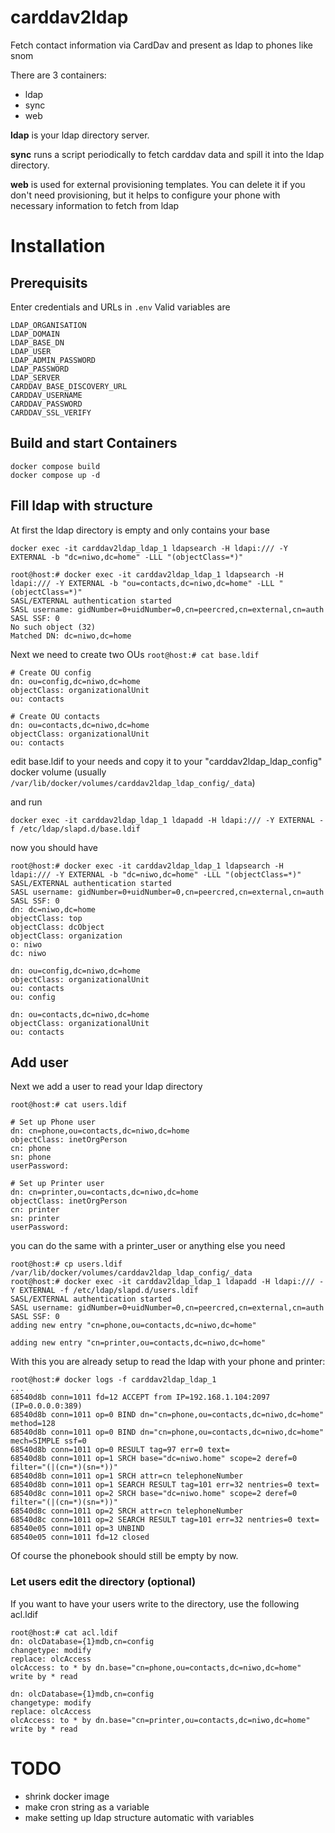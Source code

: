 # carddav2ldap
Fetch contact information via CardDav and present as ldap to phones like snom

There are 3 containers:
* ldap
* sync
* web

**ldap** is your ldap directory server.

**sync** runs a script periodically to fetch carddav data and spill it into the ldap directory.

**web** is used for external provisioning templates. You can delete it if you don't need provisioning, but it helps to configure your phone with necessary information to fetch from ldap

# Installation

## Prerequisits
Enter credentials and URLs in `.env`
Valid variables are

```
LDAP_ORGANISATION
LDAP_DOMAIN
LDAP_BASE_DN
LDAP_USER
LDAP_ADMIN_PASSWORD
LDAP_PASSWORD
LDAP_SERVER
CARDDAV_BASE_DISCOVERY_URL
CARDDAV_USERNAME
CARDDAV_PASSWORD
CARDDAV_SSL_VERIFY
```

## Build and start Containers
```
docker compose build
docker compose up -d
```

## Fill ldap with structure
At first the ldap directory is empty and only contains your base

```
docker exec -it carddav2ldap_ldap_1 ldapsearch -H ldapi:/// -Y EXTERNAL -b "dc=niwo,dc=home" -LLL "(objectClass=*)"
```
```
root@host:# docker exec -it carddav2ldap_ldap_1 ldapsearch -H ldapi:/// -Y EXTERNAL -b "ou=contacts,dc=niwo,dc=home" -LLL "(objectClass=*)"
SASL/EXTERNAL authentication started
SASL username: gidNumber=0+uidNumber=0,cn=peercred,cn=external,cn=auth
SASL SSF: 0
No such object (32)
Matched DN: dc=niwo,dc=home
```

Next we need to create two OUs
`root@host:# cat base.ldif`
```
# Create OU config
dn: ou=config,dc=niwo,dc=home
objectClass: organizationalUnit
ou: contacts

# Create OU contacts
dn: ou=contacts,dc=niwo,dc=home
objectClass: organizationalUnit
ou: contacts

```
edit base.ldif to your needs and copy it to your "carddav2ldap_ldap_config" docker volume (usually `/var/lib/docker/volumes/carddav2ldap_ldap_config/_data`)

and run

```
docker exec -it carddav2ldap_ldap_1 ldapadd -H ldapi:/// -Y EXTERNAL -f /etc/ldap/slapd.d/base.ldif
```

now you should have

```
root@host:# docker exec -it carddav2ldap_ldap_1 ldapsearch -H ldapi:/// -Y EXTERNAL -b "dc=niwo,dc=home" -LLL "(objectClass=*)"
SASL/EXTERNAL authentication started
SASL username: gidNumber=0+uidNumber=0,cn=peercred,cn=external,cn=auth
SASL SSF: 0
dn: dc=niwo,dc=home
objectClass: top
objectClass: dcObject
objectClass: organization
o: niwo
dc: niwo

dn: ou=config,dc=niwo,dc=home
objectClass: organizationalUnit
ou: contacts
ou: config

dn: ou=contacts,dc=niwo,dc=home
objectClass: organizationalUnit
ou: contacts
```

## Add user
Next we add a user to read your ldap directory

`root@host:# cat users.ldif`
```
# Set up Phone user
dn: cn=phone,ou=contacts,dc=niwo,dc=home
objectClass: inetOrgPerson
cn: phone
sn: phone
userPassword:

# Set up Printer user
dn: cn=printer,ou=contacts,dc=niwo,dc=home
objectClass: inetOrgPerson
cn: printer
sn: printer
userPassword:
```
you can do the same with a printer_user or anything else you need


```
root@host:# cp users.ldif /var/lib/docker/volumes/carddav2ldap_ldap_config/_data
root@host:# docker exec -it carddav2ldap_ldap_1 ldapadd -H ldapi:/// -Y EXTERNAL -f /etc/ldap/slapd.d/users.ldif
SASL/EXTERNAL authentication started
SASL username: gidNumber=0+uidNumber=0,cn=peercred,cn=external,cn=auth
SASL SSF: 0
adding new entry "cn=phone,ou=contacts,dc=niwo,dc=home"

adding new entry "cn=printer,ou=contacts,dc=niwo,dc=home"
```

With this you are already setup to read the ldap with your phone and printer:

```
root@host:# docker logs -f carddav2ldap_ldap_1
...
68540d8b conn=1011 fd=12 ACCEPT from IP=192.168.1.104:2097 (IP=0.0.0.0:389)
68540d8b conn=1011 op=0 BIND dn="cn=phone,ou=contacts,dc=niwo,dc=home" method=128
68540d8b conn=1011 op=0 BIND dn="cn=phone,ou=contacts,dc=niwo,dc=home" mech=SIMPLE ssf=0
68540d8b conn=1011 op=0 RESULT tag=97 err=0 text=
68540d8b conn=1011 op=1 SRCH base="dc=niwo.home" scope=2 deref=0 filter="(|(cn=*)(sn=*))"
68540d8b conn=1011 op=1 SRCH attr=cn telephoneNumber
68540d8b conn=1011 op=1 SEARCH RESULT tag=101 err=32 nentries=0 text=
68540d8c conn=1011 op=2 SRCH base="dc=niwo.home" scope=2 deref=0 filter="(|(cn=*)(sn=*))"
68540d8c conn=1011 op=2 SRCH attr=cn telephoneNumber
68540d8c conn=1011 op=2 SEARCH RESULT tag=101 err=32 nentries=0 text=
68540e05 conn=1011 op=3 UNBIND
68540e05 conn=1011 fd=12 closed
```

Of course the phonebook should still be empty by now.


### Let users edit the directory (optional)
If you want to have your users write to the directory, use the following acl.ldif
```
root@host:# cat acl.ldif
dn: olcDatabase={1}mdb,cn=config
changetype: modify
replace: olcAccess
olcAccess: to * by dn.base="cn=phone,ou=contacts,dc=niwo,dc=home" write by * read

dn: olcDatabase={1}mdb,cn=config
changetype: modify
replace: olcAccess
olcAccess: to * by dn.base="cn=printer,ou=contacts,dc=niwo,dc=home" write by * read
```


# TODO
* shrink docker image
* make cron string as a variable
* make setting up ldap structure automatic with variables
